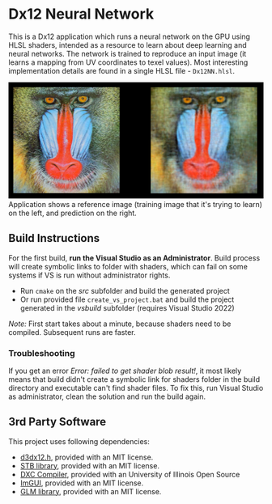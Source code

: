 # Dx12 Neural Network

This is a Dx12 application which runs a neural network on the GPU using HLSL shaders, intended as a resource to learn about deep learning and neural networks. The network is trained to reproduce an input image (it learns a mapping from UV coordinates to texel values). Most interesting implementation details are found in a single HLSL file - `Dx12NN.hlsl`.

![Application Output](main.png "Application Output") Application shows a reference image (training image that it's trying to learn) on the left, and prediction on the right.

## Build Instructions
For the first build, **run the Visual Studio as an Administrator**. Build process will create symbolic links to folder with shaders, which can fail on some systems if VS is run without administrator rights.

* Run `cmake` on the *src* subfolder and build the generated project
* Or run provided file `create_vs_project.bat` and build the project generated in the *vsbuild* subfolder (requires Visual Studio 2022)

*Note:* First start takes about a minute, because shaders need to be compiled. Subsequent runs are faster.

### Troubleshooting
If you get an error *Error: failed to get shader blob result!*, it most likely means that build didn't create a symbolic link for shaders folder in the build directory and executable can't find shader files. To fix this, run Visual Studio as administrator, clean the solution and run the build again.

## 3rd Party Software

This project uses following dependencies:
* [d3dx12.h](https://github.com/Microsoft/DirectX-Graphics-Samples/tree/master/Libraries/D3DX12), provided with an MIT license. 
* [STB library](https://github.com/nothings/stb/), provided with an MIT license.
* [DXC Compiler](https://github.com/microsoft/DirectXShaderCompiler), provided with an University of Illinois Open Source
* [ImGUI](https://github.com/ocornut/imgui), provided with an MIT license.
* [GLM library](https://github.com/g-truc/glm), provided with an MIT license.
